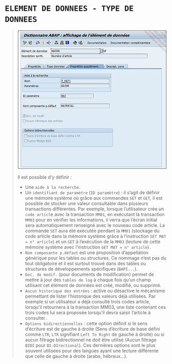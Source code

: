 # **`ELEMENT DE DONNEES - TYPE DE DONNEES`**

> ![](../00_Ressources/05_10_01.png)
>
> Il est possible d’y définir :
>
> - Une `aide à la recherche`.
> - Un `identifiant de paramètre` (`ID paramètre`) : il s’agit de définir une mémoire système où grâce aux commandes `SET` et `GET`, il est possible de stocker une valeur consultable dans plusieurs transactions différentes. Par exemple, lorsque l’utilisateur crée un `code articl`e avec la transaction `MM01`, en exécutant la transaction `MM03` pour en vérifier les informations, il verra que l’écran initial sera automatiquement renseigné avec le nouveau code article. La commande `SET` aura été exécutée pendant la `MM01` (stockage du code article dans la mémoire système grâce à l’instruction `SET MAT = n° article`) et un `GET` à l’exécution de la `MM03` (lecture de cette mémoire système avec l’instruction `GET MAT = n° article`) .
> - `Nom composante p.défaut` est une proposition d’appellation générique pour les tables ou structures. Ce nommage n’est pas du tout obligatoire et il est surtout trouvé dans des tables ou structures de développements spécifiques (`BAPI...`).
> - `Doc. de modif.` (pour documents de modification) permet de mettre à jour des `tables de log` à chaque fois qu’un champ utilisant cet élément de données est créé, modifié, ou supprimé.
> - `Aucun historique des entrées` : active ou désactive le mécanisme permettant de lister l’historique des valeurs déjà utilisées. Par exemple si un utilisateur a déjà consulté trois codes article, lorsqu’il retournera à la transaction MM03, une liste contenant ces trois codes lui sera proposée lorsqu’il devra saisir l’article à consulter .
> - `Options bidirectionnelles` : cette option définit si le sens d’écriture est de gauche à droite (Sens d’écriture de base défini comme `LTR`, `LTR` signifiant `Left To Right` de gauche à droite) ou si aucun filtrage bidirectionnel ne doit être utilisé (Aucun filtrage `BIDI` pour `BI-DIrectional`).
>   Ces dernières options sont le plus souvent utilisées pour des langues ayant une lecture différente que celle de gauche à droite (arabe, hébreux...).
